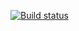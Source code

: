 [![Build status](https://ci.appveyor.com/api/projects/status/p4rrbt1ptgssmy1r?svg=true)](https://ci.appveyor.com/project/mishagukasyan/ahj-7-2)
